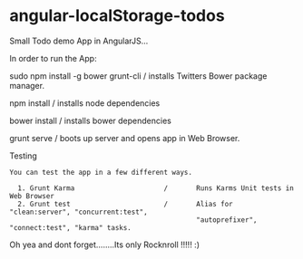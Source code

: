 angular-localStorage-todos
==========================

Small Todo demo App in AngularJS...

In order to run the App:

  sudo npm install -g bower grunt-cli     /       installs Twitters Bower package manager.
  
  npm install                             /       installs node dependencies 
  
  bower install                           /       installs bower dependencies
  
  grunt serve                             /       boots up server and opens app in  Web Browser.
  
  Testing 
  
    You can test the app in a few different ways.
    
      1. Grunt Karma                      /       Runs Karms Unit tests in Web Browser
      2. Grunt test                       /       Alias for "clean:server", "concurrent:test",
                                                  "autoprefixer", "connect:test", "karma" tasks.
                                                  
                                                  
Oh yea and dont forget........Its only Rocknroll !!!!! :)
